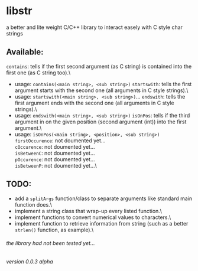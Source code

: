 # libstr
a better and lite weight C/C++ library to interact easely with C style char strings

## Available:
`contains`: tells if the first second argument (as C string) is contained into the first one (as C string too).\
- usage: `contains(<main string>, <sub string>)`
`startswith`: tells the first argument starts with the second one (all arguments in C style strings).\
- usage: `startswith(<main string>, <sub string>)`...
`endswith`: tells the first argument ends with the second one (all arguments in C style strings).\
- usage: `endswith(<main string>, <sub string>)`
`isOnPos`: tells if the third argument in on the given position (second argument (int)) into the first argument.\
- usage: `isOnPos(<main string>, <position>, <sub string>)`
`firstOccurence`: not doumented yet...\
`cOccurence`: not doumented yet...\
`isBetweenC`: not doumented yet...\
`pOccurence`: not doumented yet...\
`isBetweenP`: not doumented yet...\

## TODO:
- add a `splitArgs` function/class to separate arguments like standard main function does.\
- implement a string class that wrap-up every listed function.\
- implement functions to convert numerical values to characters.\
- implement function to retrieve information from string (such as a better `strlen()` function, as example).\

###### the library had not been tested yet...
###### version 0.0.3 alpha
